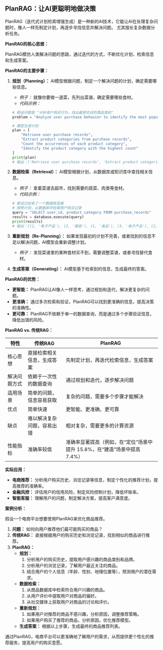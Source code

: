 ## PlanRAG：让AI更聪明地做决策

PlanRAG（迭代式计划检索增强生成）是一种新的AI技术，它能让AI在处理复杂问题时，像人一样先制定计划，再逐步寻找信息并解决问题。 尤其擅长复杂数据分析任务。

**PlanRAG的核心思想：**

PlanRAG模仿人类解决问题的思路，通过迭代的方式，不断优化计划、检索信息和生成答案。

**PlanRAG的主要步骤：**

1.  **规划（Planning）：**  AI模型根据问题，制定一个解决问题的计划，确定需要哪些信息。
    *   *例子：* 就像你要做一道菜，先列出菜谱，确定需要哪些食材。
    *   *代码示例：*

    ```python
    # 假设问题是 "分析用户购买行为，找出最受欢迎的商品类别"
    problem = "Analyze user purchase behavior to identify the most popular product categories"

    # 模型生成计划
    plan = [
        "Retrieve user purchase records",
        "Extract product categories from purchase records",
        "Count the occurrences of each product category",
        "Identify the product category with the highest count"
    ]
    print(plan)
    # 输出：['Retrieve user purchase records', 'Extract product categories from purchase records', 'Count the occurrences of each product category', 'Identify the product category with the highest count']
    ```

2.  **数据检索（Retrieval）：**  AI模型根据计划，从数据库或知识库中查找相关信息。
    *   *例子：* 拿着菜谱去超市，找到需要的蔬菜、肉类等食材。
    *   *代码示例：*

    ```python
    # 假设已经有了一个数据库连接
    # 按照计划，从数据库中检索用户购买记录
    query = "SELECT user_id, product_category FROM purchase_records"
    results = database.execute(query)
    print(results)
    # 输出：[(1, '电子产品'), (2, '服装'), (1, '食品'), (3, '电子产品'), (2, '家居用品')]
    ```

3.  **重新规划（Re-Planning）：**  如果发现最初的计划不完善，或者找到的信息不足以解决问题，AI模型会重新调整计划。
    *   *例子：* 发现菜谱里的某种食材买不到，需要调整菜谱，或者寻找替代食材。
4.  **生成答案（Generating）：** AI模型基于检索到的信息，生成最终的答案。

**PlanRAG的优势：**

*   **更智能：**  PlanRAG让AI像人一样思考，通过规划和迭代，解决更复杂的问题。
*   **更准确：**  通过多次检索和验证，PlanRAG可以找到更准确的信息，提高决策的准确性。
*   **更可靠：**  PlanRAG不依赖于单一的数据查询，而是通过多个步骤验证信息，降低出错的风险。

**PlanRAG vs. 传统RAG：**

| 特性     | 传统RAG                                  | PlanRAG                                                                   |
| -------- | ---------------------------------------- | ------------------------------------------------------------------------- |
| 核心思想 | 直接检索相关信息，生成答案                   | 先制定计划，再迭代检索信息，生成答案                                                |
| 解决问题方式 | 依赖于一次性的数据查询                       | 通过规划和迭代，逐步解决问题                                                            |
| 适用场景 | 简单的问题，信息容易获取                     | 复杂的问题，需要多个步骤才能解决                                                        |
| 优点     | 简单快速                                   | 更智能、更准确、更可靠                                                              |
| 缺点     | 难以解决复杂问题，容易出错                         | 相对复杂，需要更多的计算资源                                                              |
| 性能指标 | 准确率较低                              | 准确率显著提高（例如，在“定位”场景中提升 15.8%，在“建造”场景中提高 7.4%） |

**实际应用：**

*   **电商推荐：**  分析用户购买历史、浏览记录等信息，制定个性化的推荐计划，提高推荐的准确率。
*   **金融风控：**  评估用户的信用风险，制定风险控制计划，降低坏账率。
*   **智能客服：**  理解用户的问题，制定解决方案，提高客户满意度。

**案例分析：**

假设一个电商平台想要使用PlanRAG来优化商品推荐。

1.  **问题：**  如何向用户推荐他们最可能购买的商品？
2.  **传统RAG：**  直接根据用户的购买历史和浏览记录，找到相似的商品进行推荐。
3.  **PlanRAG：**
    *   **规划：**
        1.  分析用户的购买历史，提取用户感兴趣的商品类别和品牌。
        2.  分析用户的浏览记录，了解用户最近关注的商品。
        3.  结合用户的个人信息（年龄、性别、地理位置等），预测用户的潜在需求。
    *   **数据检索：**
        1.  从商品数据库中检索符合用户兴趣的商品。
        2.  从用户评价中提取用户对商品的偏好。
        3.  从社交媒体上获取用户对商品的讨论和评价。
    *   **重新规划：**
        1.  如果用户对推荐的商品不感兴趣，分析原因，调整推荐策略。
        2.  如果用户购买了推荐的商品，分析原因，优化推荐模型。
    *   **生成答案：**  根据以上步骤，生成最终的商品推荐列表。

通过PlanRAG，电商平台可以更准确地了解用户的需求，从而提供更个性化的推荐服务，提高用户的购买意愿。